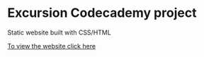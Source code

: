 # Excursion Codecademy project


Static website built with CSS/HTML

[To view the website click here](http://www.andrewpham.ca/excursion) 
